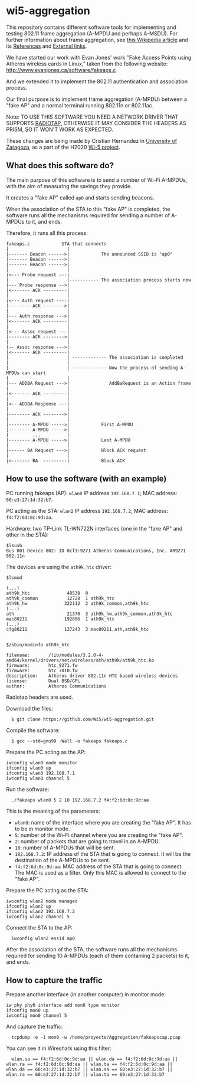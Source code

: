 # wi5-aggregation
This repository contains different software tools for implementing and testing 802.11 frame aggregation (A-MPDU and perhaps A-MSDU). For further information about frame aggregation, see [this Wikipedia article](https://en.wikipedia.org/wiki/Frame_aggregation) and its [References](https://en.wikipedia.org/wiki/Frame_aggregation#References) and [External links](https://en.wikipedia.org/wiki/Frame_aggregation#External_links).

We have started our work with Evan Jones' work "Fake Access Points using Atheros wireless cards in Linux," taken from the following website:
http://www.evanjones.ca/software/fakeaps.c

And we extended it to implement the 802.11 authentication and association process.

Our final purpose is to implement frame aggregation (A-MPDU) between a "fake AP" and a normal terminal running 802.11n or 802.11ac.

Note: TO USE THIS SOFTWARE YOU NEED A NETWORK DRIVER THAT SUPPORTS [RADIOTAP](http://www.radiotap.org/), OTHERWISE IT MAY CONSIDER THE HEADERS AS PRISM, SO IT WON'T WORK AS EXPECTED.

These changes are being made by Cristian Hernandez in [University of Zaragoza](http://www.unizar.es), as a part of the H2020 [Wi-5 project](http://www.wi5.eu).

What does this software do?
---------------------------

The main purpose of this software is to send a number of Wi-Fi A-MPDUs, with the aim of measuring the savings they provide.

It creates a "fake AP" called `ap0` and starts sending beacons.

When the association of the STA to this "fake AP" is completed, the software runs all the mechanisms required for sending a number of A-MPDUs to it, and ends.

Therefore, it runs all this process:

```
fakeaps.c            STA that connects
|                      |
|------- Beacon ------>|            The announced SSID is "ap0"
|------- Beacon ------>|
|------- Beacon ------>|
|                      |
|<--- Probe request ---| 
|                      |----------- The association process starts now
|--- Probe response -->|
|<------- ACK ---------|
|                      |
|<--- Auth request ----|
|-------- ACK -------->|
|                      |
|--- Auth response --->|
|<------- ACK ---------|
|                      |
|<--- Assoc request ---|
|-------- ACK -------->|
|                      |
|-- Assoc response --->|
|<------- ACK ---------|
|                      | ------------- The association is completed
|                      |
|                      | ------------- Now the process of sending A-MPDUs can start
|                      |
|--- ADDBA Request --->|               AddBaRequest is an Action frame 
|                      |
|<------- ACK ---------|
|                      |
|<-- ADDBA Response ---|            
|                      |
|-------- ACK -------->|  
|                      |
|-------- A-MPDU ----->|            First A-MPDU
|-------- A-MPDU ----->|
|         ...          |
|-------- A-MPDU ----->|            Last A-MPDU
|                      |
|------ BA Request --->|            Block ACK request
|                      |
|<------- BA  ---------|            Block ACK
```

How to use the software (with an example)
-----------------------------------------

PC running fakeaps (AP):      `wlan0` IP address `192.168.7.1`; MAC address: `60:e3:27:1d:32:b7`.

PC acting as the STA:         `wlan2` IP address `192.168.7.2`; MAC address: `f4:f2:6d:0c:9d:aa`.

Hardware: two TP-Link TL-WN722N interfaces (one in the "fake AP" and other in the STA):

	$lsusb
	Bus 001 Device 002: ID 0cf3:9271 Atheros Communications, Inc. AR9271 802.11n

The devices are using the `ath9k_htc` driver:

	$lsmod

	(...)
	ath9k_htc              48538  0
	ath9k_common           12728  1 ath9k_htc
	ath9k_hw              322112  2 ath9k_common,ath9k_htc
	(...)
	ath                    21370  3 ath9k_hw,ath9k_common,ath9k_htc
	mac80211              192806  1 ath9k_htc
	(...)
	cfg80211              137243  3 mac80211,ath,ath9k_htc


	$/sbin/modinfo ath9k_htc

	filename:       /lib/modules/3.2.0-4-amd64/kernel/drivers/net/wireless/ath/ath9k/ath9k_htc.ko
	firmware:       htc_9271.fw
	firmware:       htc_7010.fw
	description:    Atheros driver 802.11n HTC based wireless devices
	license:        Dual BSD/GPL
	author:         Atheros Communications

Radiotap headers are used.

Download the files:

      $ git clone https://github.com/Wi5/wi5-aggregation.git

Compile the software:

      $ gcc --std=gnu99 -Wall -o fakeaps fakeaps.c

Prepare the PC acting as the AP:

	iwconfig wlan0 mode monitor
	ifconfig wlan0 up
	ifconfig wlan0 192.168.7.1
	iwconfig wlan0 channel 5

Run the software:

      ./fakeaps wlan0 5 2 10 192.168.7.2 f4:f2:6d:0c:9d:aa

This is the meaning of the parameters:

  - `wlan0`: name of the interface where you are creating the "fake AP". It has to be in monitor mode.
  - `5`: number of the Wi-Fi channel where you are creating the "fake AP".
  - `2`: number of packets that are going to travel in an A-MPDU.
  - `10`: number of A-MPDUs that will be sent.
  - `192.168.7.2`: IP address of the STA that is going to connect. It will be the destination of the A-MPDUs to be sent.
  - `f4:f2:6d:0c:9d:aa`: MAC address of the STA that is going to connect. The MAC is used as a filter. Only this MAC is allowed to connect to the "fake AP".

Prepare the PC acting as the STA:

	iwconfig wlan2 mode managed
	ifconfig wlan2 up
	ifconfig wlan2 192.168.7.2
	iwconfig wlan2 channel 5
      
Connect the STA to the AP:

      iwconfig wlan2 essid ap0
      
After the association of the STA, the software runs all the mechanisms required for sending 10 A-MPDUs (each of them containing 2 packets) to it, and ends.

How to capture the traffic
--------------------------

Prepare another interface (in another computer) in monitor mode:

	iw phy phy0 interface add mon0 type monitor
	ifconfig mon0 up
	iwconfig mon0 channel 5
      
And capture the traffic:

      tcpdump -e -i mon0 -w /home/proyecto/Aggregation/fakeapscap.pcap

You can see it in Wireshark using this filter:

      wlan.sa == f4:f2:6d:0c:9d:aa || wlan.da == f4:f2:6d:0c:9d:aa || wlan.ra == f4:f2:6d:0c:9d:aa || wlan.ta == f4:f2:6d:0c:9d:aa || wlan.da == 60:e3:27:1d:32:b7 || wlan.sa == 60:e3:27:1d:32:b7 || wlan.ra == 60:e3:27:1d:32:b7 || wlan.ta == 60:e3:27:1d:32:b7 
